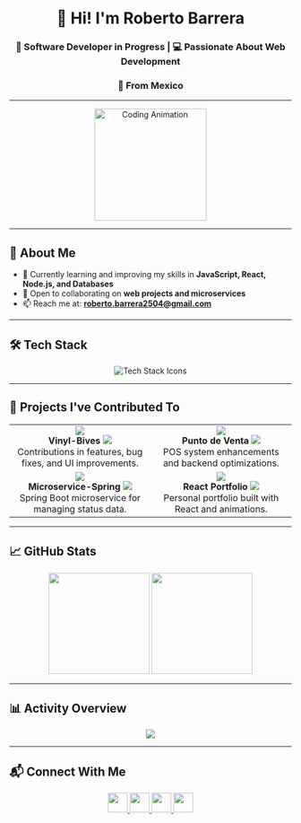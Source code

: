 <h1 align="center">👋 Hi! I'm Roberto Barrera</h1>
<h3 align="center">🚀 Software Developer in Progress | 💻 Passionate About Web Development</h3>
<h3 align="center">👾 From Mexico</h3>

---

<div align="center">
  <img src="https://media.giphy.com/media/LmNwrBhejkK9EFP504/giphy.gif" height="200" alt="Coding Animation" />
</div>

---

## 📌 About Me
- 🌱 Currently learning and improving my skills in **JavaScript, React, Node.js, and Databases**  
- 🤝 Open to collaborating on **web projects and microservices**  
- 📫 Reach me at: **roberto.barrera2504@gmail.com**

---

## 🛠️ Tech Stack
<div align="center">
  <img src="https://skillicons.dev/icons?i=js,ts,react,html,css,tailwind,nodejs,express,mongodb,mysql,java,python" alt="Tech Stack Icons" />
</div>

---

## 🚀 Projects I've Contributed To
<table align="center">
<tr>
<td align="center" width="300px">
  <a href="https://github.com/Fernando-Leon/vinyl-bives" target="_blank">
    <img src="https://github-readme-stats.vercel.app/api/pin/?username=Fernando-Leon&repo=vinyl-bives&theme=radical" />
  </a>
  <br>
  <b>Vinyl-Bives</b>  
  <img src="https://img.shields.io/badge/Role-Contributor-blue?style=flat-square" />
  <br>
  Contributions in features, bug fixes, and UI improvements.
</td>
<td align="center" width="300px">
  <a href="https://github.com/Fernando-Leon/puntodeventa" target="_blank">
    <img src="https://github-readme-stats.vercel.app/api/pin/?username=Fernando-Leon&repo=puntodeventa&theme=radical" />
  </a>
  <br>
  <b>Punto de Venta</b>  
  <img src="https://img.shields.io/badge/Role-Contributor-blue?style=flat-square" />
  <br>
  POS system enhancements and backend optimizations.
</td>
</tr>
<tr>
<td align="center" width="300px">
  <a href="https://github.com/RobertoBarre25/Microservice-Spring" target="_blank">
    <img src="https://github-readme-stats.vercel.app/api/pin/?username=RobertoBarre25&repo=Microservice-Spring&theme=radical" />
  </a>
  <br>
  <b>Microservice-Spring</b>  
  <img src="https://img.shields.io/badge/Role-Owner-green?style=flat-square" />
  <br>
  Spring Boot microservice for managing status data.
</td>
<td align="center" width="300px">
  <a href="https://github.com/RobertoBarre25/React-Portfolio" target="_blank">
    <img src="https://github-readme-stats.vercel.app/api/pin/?username=RobertoBarre25&repo=React-Portfolio&theme=radical" />
  </a>
  <br>
  <b>React Portfolio</b>  
  <img src="https://img.shields.io/badge/Role-Owner-green?style=flat-square" />
  <br>
  Personal portfolio built with React and animations.
</td>
</tr>
</table>

---

## 📈 GitHub Stats
<div align="center">
  <img src="https://github-readme-stats.vercel.app/api?username=RobertoBarre25&show_icons=true&include_all_commits=true&count_private=true&theme=radical&hide_border=true" height="180" />
  <img src="https://github-readme-stats.vercel.app/api/top-langs?username=RobertoBarre25&layout=compact&langs_count=8&theme=radical&hide_border=true" height="180" />
</div>

---

## 📊 Activity Overview
<div align="center">
  <img src="https://github-profile-summary-cards.vercel.app/api/cards/profile-details?username=RobertoBarre25&theme=radical" />
</div>

---

## 📬 Connect With Me
<div align="center">
  <a href="https://www.instagram.com/roberto._barrera/" target="_blank">
    <img src="https://img.shields.io/badge/Instagram-%23E4405F.svg?style=for-the-badge&logo=instagram&logoColor=white" height="35" />
  </a>
  <a href="mailto:roberto.barrera2504@gmail.com" target="_blank">
    <img src="https://img.shields.io/badge/Gmail-%23D14836.svg?style=for-the-badge&logo=gmail&logoColor=white" height="35" />
  </a>
  <a href="https://www.linkedin.com/in/roberto-barrera/" target="_blank">
    <img src="https://img.shields.io/badge/LinkedIn-%230077B5.svg?style=for-the-badge&logo=linkedin&logoColor=white" height="35" />
  </a>
  <a href="https://twitter.com/robertobarrera" target="_blank">
    <img src="https://img.shields.io/badge/Twitter-%231DA1F2.svg?style=for-the-badge&logo=twitter&logoColor=white" height="35" />
  </a>
</div>
